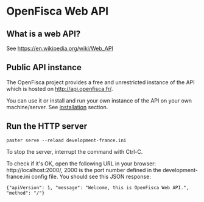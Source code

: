 # OpenFisca Web API

## What is a web API?

See https://en.wikipedia.org/wiki/Web_API

## Public API instance

The OpenFisca project provides a free and unrestricted instance of the API which is hosted on
http://api.openfisca.fr/.

You can use it or install and run your own instance of the API on your own machine/server.
See [installation](#installation) section.

## Run the HTTP server

    paster serve --reload development-france.ini

To stop the server, interrupt the command with Ctrl-C.

To check if it's OK, open the following URL in your browser:
http://localhost:2000/, 2000 is the port number defined in the development-france.ini config file.
You should see this JSON response:

    {"apiVersion": 1, "message": "Welcome, this is OpenFisca Web API.", "method": "/"}
